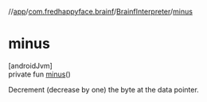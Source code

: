 //[app](../../../index.md)/[com.fredhappyface.brainf](../index.md)/[BrainfInterpreter](index.md)/[minus](minus.md)

# minus

[androidJvm]\
private fun [minus](minus.md)()

Decrement (decrease by one) the byte at the data pointer.
